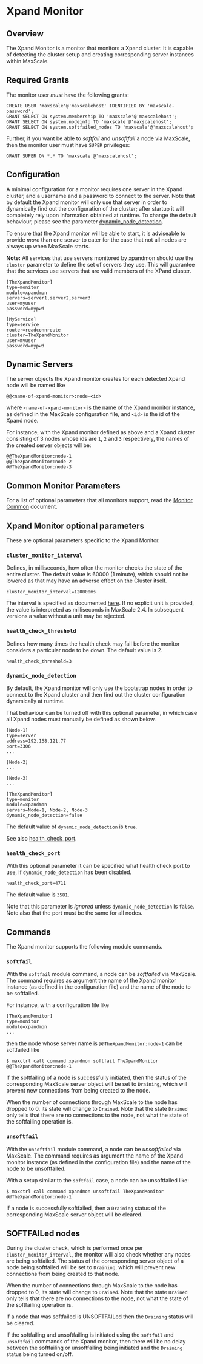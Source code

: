 # Xpand Monitor

## Overview

The Xpand Monitor is a monitor that monitors a Xpand cluster. It is
capable of detecting the cluster setup and creating corresponding server
instances within MaxScale.

## Required Grants

The monitor user _must_ have the following grants:

```
CREATE USER 'maxscale'@'maxscalehost' IDENTIFIED BY 'maxscale-password';
GRANT SELECT ON system.membership TO 'maxscale'@'maxscalehost';
GRANT SELECT ON system.nodeinfo TO 'maxscale'@'maxscalehost';
GRANT SELECT ON system.softfailed_nodes TO 'maxscale'@'maxscalehost';
```

Further, if you want be able to _softfail_ and _unsoftfail_ a node via MaxScale,
then the monitor user must have `SUPER` privileges:

```
GRANT SUPER ON *.* TO 'maxscale'@'maxscalehost';
```

## Configuration

A minimal configuration for a monitor requires one server in the Xpand
cluster, and a username and a password to connect to the server. Note that
by default the Xpand monitor will only use that server in order to
dynamically find out the configuration of the cluster; after startup it
will completely rely upon information obtained at runtime. To change the
default behaviour, please see the parameter
[dynamic_node_detection](#dynamic_node_detection).

To ensure that the Xpand monitor will be able to start, it is adviseable
to provide _more_ than one server to cater for the case that not all nodes
are always up when MaxScale starts.

**Note:** All services that use servers monitored by xpandmon should use
  the `cluster` parameter to define the set of servers they use. This will
  guarantee that the services use servers that are valid members of the
  XPand cluster.

```
[TheXpandMonitor]
type=monitor
module=xpandmon
servers=server1,server2,server3
user=myuser
password=mypwd

[MyService]
type=service
router=readconnroute
cluster=TheXpandMonitor
user=myuser
password=mypwd
```

## Dynamic Servers

The server objects the Xpand monitor creates for each detected
Xpand node will be named like
```
@@<name-of-xpand-monitor>:node-<id>
```
where `<name-of-xpand-monitor>` is the name of the Xpand monitor
instance, as defined in the MaxScale configuration file, and `<id>` is the
id of the Xpand node.

For instance, with the Xpand monitor defined as above and a Xpand
cluster consisting of 3 nodes whose ids are `1`, `2` and `3` respectively,
the names of the created server objects will be:
```
@@TheXpandMonitor:node-1
@@TheXpandMonitor:node-2
@@TheXpandMonitor:node-3
```

## Common Monitor Parameters

For a list of optional parameters that all monitors support, read the
[Monitor Common](Monitor-Common.md) document.

## Xpand Monitor optional parameters

These are optional parameters specific to the Xpand Monitor.

### `cluster_monitor_interval`

Defines, in milliseconds, how often the monitor checks the state of the
entire cluster. The default value is 60000 (1 minute), which should not
be lowered as that may have an adverse effect on the Cluster itself.

```
cluster_monitor_interval=120000ms
```
The interval is specified as documented
[here](../Getting-Started/Configuration-Guide.md#durations). If no explicit unit
is provided, the value is interpreted as milliseconds in MaxScale 2.4. In subsequent
versions a value without a unit may be rejected.

### `health_check_threshold`

Defines how many times the health check may fail before the monitor
considers a particular node to be down. The default value is 2.

```
health_check_threshold=3
```

### `dynamic_node_detection`

By default, the Xpand monitor will only use the bootstrap nodes
in order to connect to the Xpand cluster and then find out the
cluster configuration dynamically at runtime.

That behaviour can be turned off with this optional parameter, in
which case all Xpand nodes must manually be defined as shown below.

```
[Node-1]
type=server
address=192.168.121.77
port=3306
...

[Node-2]
...

[Node-3]
...

[TheXpandMonitor]
type=monitor
module=xpandmon
servers=Node-1, Node-2, Node-3
dynamic_node_detection=false
```

The default value of `dynamic_node_detection` is `true`.

See also [health_check_port](#health_check_port).

### `health_check_port`

With this optional parameter it can be specified what health check
port to use, if `dynamic_node_detection` has been disabled.

```
health_check_port=4711
```
The default value is `3581`.

Note that this parameter is _ignored_ unless `dynamic_node_detection`
is `false`. Note also that the port must be the same for all nodes.

## Commands

The Xpand monitor supports the following module commands.

### `softfail`

With the `softfail` module command, a node can be _softfailed_ via
MaxScale. The command requires as argument the name of the Xpand
monitor instance (as defined in the configuration file) and the name
of the node to be softfailed.

For instance, with a configuration file like
```
[TheXpandMonitor]
type=monitor
module=xpandmon
...
```
then the node whose server name is `@@TheXpandMonitor:node-1` can
be softfailed like
```
$ maxctrl call command xpandmon softfail TheXpandMonitor @@TheXpandMonitor:node-1
```
If the softfailing of a node is successfully initiated, then the status
of the corresponding MaxScale server object will be set to `Draining`,
which will prevent new connections from being created to the node.

When the number of connections through MaxScale to the node has dropped
to 0, its state will change to `Drained`. Note that the state `Drained`
only tells that there are no connections to the node, not what the state
of the softfailing operation is.

### `unsoftfail`

With the `unsoftfail` module command, a node can be _unsoftfailed_ via
MaxScale. The command requires as argument the name of the Xpand
monitor instance (as defined in the configuration file) and the name
of the node to be unsoftfailed.

With a setup similar to the `softfail` case, a node can be unsoftfailed
like:
```
$ maxctrl call command xpandmon unsoftfail TheXpandMonitor @@TheXpandMonitor:node-1
```
If a node is successfully softfailed, then a `Draining` status of
the corresponding MaxScale server object will be cleared.

## SOFTFAILed nodes

During the cluster check, which is performed once per
`cluster_monitor_interval`, the monitor will also check whether any
nodes are being softfailed. The status of the corresponding server
object of a node being softfailed will be set to `Draining`,
which will prevent new connections from being created to that node.

When the number of connections through MaxScale to the node has dropped
to 0, its state will change to `Drained`. Note that the state `Drained`
only tells that there are no connections to the node, not what the state
of the softfailing operation is.

If a node that was softfailed is UNSOFTFAILed then the `Draining`
status will be cleared.

If the softfailing and unsoftfailing is initiated using the `softfail`
and `unsoftfail` commands of the Xpand monitor, then there will be
no delay between the softfailing or unsoftfailing being initiated and the
`Draining` status being turned on/off.
